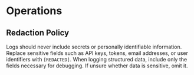 # Operations

## Redaction Policy

Logs should never include secrets or personally identifiable information. Replace sensitive fields such as API keys, tokens, email addresses, or user identifiers with `[REDACTED]`. When logging structured data, include only the fields necessary for debugging. If unsure whether data is sensitive, omit it. 
